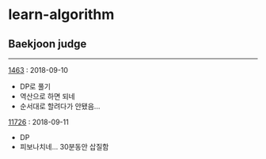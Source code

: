 # learn-algorithm

## Baekjoon judge
--------
[1463](boj.kr/1463) : 2018-09-10

- DP로 풀기
- 역산으로 하면 되네
- 순서대로 할려다가 안됐음...

[11726](boj.kr/11726) : 2018-09-11

- DP
- 피보나치네... 30분동안 삽질함
